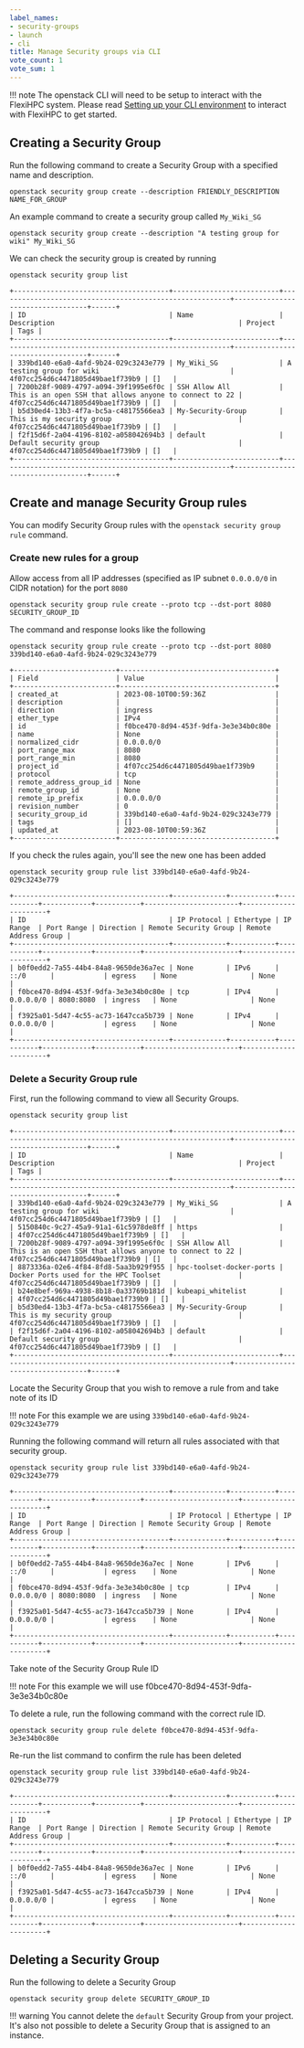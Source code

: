 ```yaml
---
label_names:
- security-groups
- launch
- cli
title: Manage Security groups via CLI
vote_count: 1
vote_sum: 1
---
```


!!! note
    The openstack CLI will need to be setup to interact with the FlexiHPC system. 
    Please read [Setting up your CLI environment](../../set-up-your-CLI-environment/index.md) to interact with FlexiHPC to get started.

## Creating a Security Group

Run the following command to create a Security Group with a specified name and description.

```
openstack security group create --description FRIENDLY_DESCRIPTION NAME_FOR_GROUP
```

An example command to create a security group called `My_Wiki_SG`

```
openstack security group create --description "A testing group for wiki" My_Wiki_SG
```

We can check the security group is created by running

```
openstack security group list
```

``` { .sh .no-copy }
+--------------------------------------+--------------------------+---------------------------------------------------------+----------------------------------+------+
| ID                                   | Name                     | Description                                             | Project                          | Tags |
+--------------------------------------+--------------------------+---------------------------------------------------------+----------------------------------+------+
| 339bd140-e6a0-4afd-9b24-029c3243e779 | My_Wiki_SG               | A testing group for wiki                                | 4f07cc254d6c4471805d49bae1f739b9 | []   |
| 7200b28f-9089-4797-a094-39f1995e6f0c | SSH Allow All            | This is an open SSH that allows anyone to connect to 22 | 4f07cc254d6c4471805d49bae1f739b9 | []   |
| b5d30ed4-13b3-4f7a-bc5a-c48175566ea3 | My-Security-Group        | This is my security group                               | 4f07cc254d6c4471805d49bae1f739b9 | []   |
| f2f15d6f-2a04-4196-8102-a058042694b3 | default                  | Default security group                                  | 4f07cc254d6c4471805d49bae1f739b9 | []   |
+--------------------------------------+--------------------------+---------------------------------------------------------+----------------------------------+------+
```

## Create and manage Security Group rules

You can modify Security Group rules with the `openstack security group rule` command.

### Create new rules for a group

Allow access from all IP addresses (specified as IP subnet `0.0.0.0/0` in CIDR notation) for the port `8080`

```
openstack security group rule create --proto tcp --dst-port 8080 SECURITY_GROUP_ID
```

The command and response looks like the following

```
openstack security group rule create --proto tcp --dst-port 8080 339bd140-e6a0-4afd-9b24-029c3243e779
```

``` { .sh .no-copy }
+-------------------------+--------------------------------------+
| Field                   | Value                                |
+-------------------------+--------------------------------------+
| created_at              | 2023-08-10T00:59:36Z                 |
| description             |                                      |
| direction               | ingress                              |
| ether_type              | IPv4                                 |
| id                      | f0bce470-8d94-453f-9dfa-3e3e34b0c80e |
| name                    | None                                 |
| normalized_cidr         | 0.0.0.0/0                            |
| port_range_max          | 8080                                 |
| port_range_min          | 8080                                 |
| project_id              | 4f07cc254d6c4471805d49bae1f739b9     |
| protocol                | tcp                                  |
| remote_address_group_id | None                                 |
| remote_group_id         | None                                 |
| remote_ip_prefix        | 0.0.0.0/0                            |
| revision_number         | 0                                    |
| security_group_id       | 339bd140-e6a0-4afd-9b24-029c3243e779 |
| tags                    | []                                   |
| updated_at              | 2023-08-10T00:59:36Z                 |
+-------------------------+--------------------------------------+
```

If you check the rules again, you'll see the new one has been added

```
openstack security group rule list 339bd140-e6a0-4afd-9b24-029c3243e779
```

``` { .sh .no-copy }
+--------------------------------------+-------------+-----------+-----------+------------+-----------+-----------------------+----------------------+
| ID                                   | IP Protocol | Ethertype | IP Range  | Port Range | Direction | Remote Security Group | Remote Address Group |
+--------------------------------------+-------------+-----------+-----------+------------+-----------+-----------------------+----------------------+
| b0f0edd2-7a55-44b4-84a8-9650de36a7ec | None        | IPv6      | ::/0      |            | egress    | None                  | None                 |
| f0bce470-8d94-453f-9dfa-3e3e34b0c80e | tcp         | IPv4      | 0.0.0.0/0 | 8080:8080  | ingress   | None                  | None                 |
| f3925a01-5d47-4c55-ac73-1647cca5b739 | None        | IPv4      | 0.0.0.0/0 |            | egress    | None                  | None                 |
+--------------------------------------+-------------+-----------+-----------+------------+-----------+-----------------------+----------------------+
```

### Delete a Security Group rule

First, run the following command to view all Security Groups.

```
openstack security group list
```

``` { .sh .no-copy }
+--------------------------------------+--------------------------+---------------------------------------------------------+----------------------------------+------+
| ID                                   | Name                     | Description                                             | Project                          | Tags |
+--------------------------------------+--------------------------+---------------------------------------------------------+----------------------------------+------+
| 339bd140-e6a0-4afd-9b24-029c3243e779 | My_Wiki_SG               | A testing group for wiki                                | 4f07cc254d6c4471805d49bae1f739b9 | []   |
| 5150840c-9c27-45a9-91a1-61c5978de8ff | https                    |                                                         | 4f07cc254d6c4471805d49bae1f739b9 | []   |
| 7200b28f-9089-4797-a094-39f1995e6f0c | SSH Allow All            | This is an open SSH that allows anyone to connect to 22 | 4f07cc254d6c4471805d49bae1f739b9 | []   |
| 8873336a-02e6-4f84-8fd8-5aa3b929f955 | hpc-toolset-docker-ports | Docker Ports used for the HPC Toolset                   | 4f07cc254d6c4471805d49bae1f739b9 | []   |
| b24e8bef-969a-4938-8b18-0a33769b181d | kubeapi_whitelist        |                                                         | 4f07cc254d6c4471805d49bae1f739b9 | []   |
| b5d30ed4-13b3-4f7a-bc5a-c48175566ea3 | My-Security-Group        | This is my security group                               | 4f07cc254d6c4471805d49bae1f739b9 | []   |
| f2f15d6f-2a04-4196-8102-a058042694b3 | default                  | Default security group                                  | 4f07cc254d6c4471805d49bae1f739b9 | []   |
+--------------------------------------+--------------------------+---------------------------------------------------------+----------------------------------+------+
```

Locate the Security Group that you wish to remove a rule from and take note of its ID

!!! note
    For this example we are using `339bd140-e6a0-4afd-9b24-029c3243e779`

Running the following command will return all rules associated with that security group.

```
openstack security group rule list 339bd140-e6a0-4afd-9b24-029c3243e779
```

``` { .sh .no-copy }
+--------------------------------------+-------------+-----------+-----------+------------+-----------+-----------------------+----------------------+
| ID                                   | IP Protocol | Ethertype | IP Range  | Port Range | Direction | Remote Security Group | Remote Address Group |
+--------------------------------------+-------------+-----------+-----------+------------+-----------+-----------------------+----------------------+
| b0f0edd2-7a55-44b4-84a8-9650de36a7ec | None        | IPv6      | ::/0      |            | egress    | None                  | None                 |
| f0bce470-8d94-453f-9dfa-3e3e34b0c80e | tcp         | IPv4      | 0.0.0.0/0 | 8080:8080  | ingress   | None                  | None                 |
| f3925a01-5d47-4c55-ac73-1647cca5b739 | None        | IPv4      | 0.0.0.0/0 |            | egress    | None                  | None                 |
+--------------------------------------+-------------+-----------+-----------+------------+-----------+-----------------------+----------------------+
```

Take note of the Security Group Rule ID

!!! note
    For this example we will use f0bce470-8d94-453f-9dfa-3e3e34b0c80e

To delete a rule, run the following command with the correct rule ID.

```
openstack security group rule delete f0bce470-8d94-453f-9dfa-3e3e34b0c80e
```

Re-run the list command to confirm the rule has been deleted

```
openstack security group rule list 339bd140-e6a0-4afd-9b24-029c3243e779
```

``` { .sh .no-copy }
+--------------------------------------+-------------+-----------+-----------+------------+-----------+-----------------------+----------------------+
| ID                                   | IP Protocol | Ethertype | IP Range  | Port Range | Direction | Remote Security Group | Remote Address Group |
+--------------------------------------+-------------+-----------+-----------+------------+-----------+-----------------------+----------------------+
| b0f0edd2-7a55-44b4-84a8-9650de36a7ec | None        | IPv6      | ::/0      |            | egress    | None                  | None                 |
| f3925a01-5d47-4c55-ac73-1647cca5b739 | None        | IPv4      | 0.0.0.0/0 |            | egress    | None                  | None                 |
+--------------------------------------+-------------+-----------+-----------+------------+-----------+-----------------------+----------------------+
```

## Deleting a Security Group

Run the following to delete a Security Group

```
openstack security group delete SECURITY_GROUP_ID
```

!!! warning
    You cannot delete the `default` Security Group from your project. It's also not possible to delete a Security Group that is assigned to an instance.
